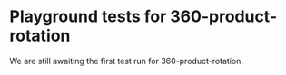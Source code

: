 # Playground tests for 360-product-rotation
We are still awaiting the first test run for 360-product-rotation.
